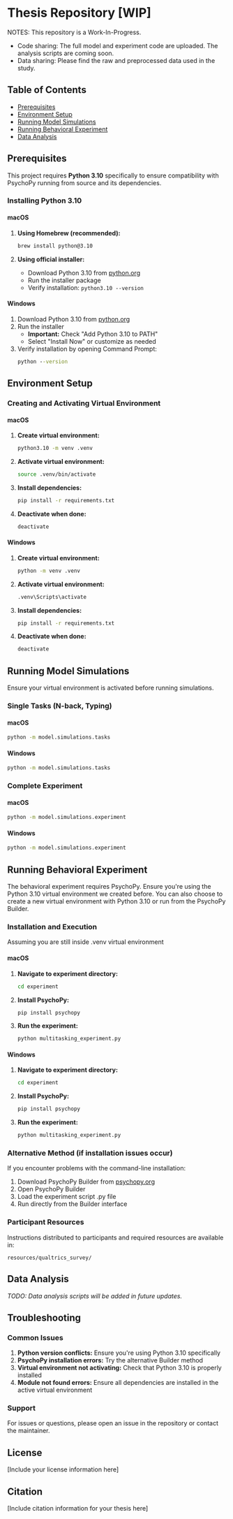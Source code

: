 # Thesis Repository [WIP]
NOTES: This repository is a Work-In-Progress. 
- Code sharing: The full model and experiment code are uploaded. The analysis scripts are coming soon. 
- Data sharing: Please find the raw and preprocessed data used in the study.

## Table of Contents
- [Prerequisites](#prerequisites)
- [Environment Setup](#environment-setup)
- [Running Model Simulations](#running-model-simulations)
- [Running Behavioral Experiment](#running-behavioral-experiment)
- [Data Analysis](#data-analysis)

## Prerequisites

This project requires **Python 3.10** specifically to ensure compatibility with PsychoPy running from source and its dependencies.

### Installing Python 3.10

#### macOS

1. **Using Homebrew (recommended):**
   ```bash
   brew install python@3.10
   ```

2. **Using official installer:**
   - Download Python 3.10 from [python.org](https://www.python.org/downloads/release/python-31011/)
   - Run the installer package
   - Verify installation: `python3.10 --version`

#### Windows

1. Download Python 3.10 from [python.org](https://www.python.org/downloads/release/python-31011/)
2. Run the installer
   - **Important:** Check "Add Python 3.10 to PATH"
   - Select "Install Now" or customize as needed
3. Verify installation by opening Command Prompt:
   ```cmd
   python --version
   ```

## Environment Setup

### Creating and Activating Virtual Environment

#### macOS

1. **Create virtual environment:**
   ```bash
   python3.10 -m venv .venv
   ```

2. **Activate virtual environment:**
   ```bash
   source .venv/bin/activate
   ```

3. **Install dependencies:**
   ```bash
   pip install -r requirements.txt
   ```

4. **Deactivate when done:**
   ```bash
   deactivate
   ```

#### Windows

1. **Create virtual environment:**
   ```cmd
   python -m venv .venv
   ```

2. **Activate virtual environment:**
   ```cmd
   .venv\Scripts\activate
   ```

3. **Install dependencies:**
   ```cmd
   pip install -r requirements.txt
   ```

4. **Deactivate when done:**
   ```cmd
   deactivate
   ```

## Running Model Simulations

Ensure your virtual environment is activated before running simulations.

### Single Tasks (N-back, Typing)

#### macOS
```bash
python -m model.simulations.tasks
```

#### Windows
```cmd
python -m model.simulations.tasks
```

### Complete Experiment

#### macOS
```bash
python -m model.simulations.experiment
```

#### Windows
```cmd
python -m model.simulations.experiment
```

## Running Behavioral Experiment

The behavioral experiment requires PsychoPy. Ensure you're using the Python 3.10 virtual environment we created before. 
You can also choose to create a new virtual environment with Python 3.10 or run from the PsychoPy Builder.

### Installation and Execution

Assuming you are still inside .venv virtual environment

#### macOS

1. **Navigate to experiment directory:**
   ```bash
   cd experiment
   ```

2. **Install PsychoPy:**
   ```bash
   pip install psychopy
   ```

3. **Run the experiment:**
   ```bash
   python multitasking_experiment.py
   ```

#### Windows

1. **Navigate to experiment directory:**
   ```cmd
   cd experiment
   ```

2. **Install PsychoPy:**
   ```cmd
   pip install psychopy
   ```

3. **Run the experiment:**
   ```cmd
   python multitasking_experiment.py
   ```

### Alternative Method (if installation issues occur)

If you encounter problems with the command-line installation:

1. Download PsychoPy Builder from [psychopy.org](https://www.psychopy.org)
2. Open PsychoPy Builder
3. Load the experiment script .py file
4. Run directly from the Builder interface

### Participant Resources

Instructions distributed to participants and required resources are available in:
```
resources/qualtrics_survey/
```

## Data Analysis

*TODO: Data analysis scripts will be added in future updates.*

## Troubleshooting

### Common Issues

1. **Python version conflicts:** Ensure you're using Python 3.10 specifically
2. **PsychoPy installation errors:** Try the alternative Builder method
3. **Virtual environment not activating:** Check that Python 3.10 is properly installed
4. **Module not found errors:** Ensure all dependencies are installed in the active virtual environment

### Support

For issues or questions, please open an issue in the repository or contact the maintainer.

## License

[Include your license information here]

## Citation

[Include citation information for your thesis here]
